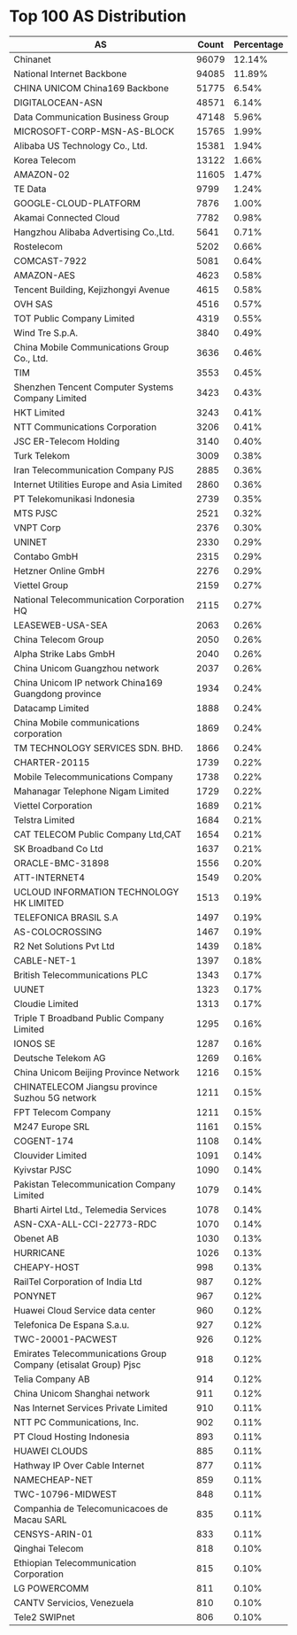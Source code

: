 # Top 100 AS Distribution
| AS | Count | Percentage |
|----|----|----|
| Chinanet | 96079 | 12.14% |
| National Internet Backbone | 94085 | 11.89% |
| CHINA UNICOM China169 Backbone | 51775 | 6.54% |
| DIGITALOCEAN-ASN | 48571 | 6.14% |
| Data Communication Business Group | 47148 | 5.96% |
| MICROSOFT-CORP-MSN-AS-BLOCK | 15765 | 1.99% |
| Alibaba US Technology Co., Ltd. | 15381 | 1.94% |
| Korea Telecom | 13122 | 1.66% |
| AMAZON-02 | 11605 | 1.47% |
| TE Data | 9799 | 1.24% |
| GOOGLE-CLOUD-PLATFORM | 7876 | 1.00% |
| Akamai Connected Cloud | 7782 | 0.98% |
| Hangzhou Alibaba Advertising Co.,Ltd. | 5641 | 0.71% |
| Rostelecom | 5202 | 0.66% |
| COMCAST-7922 | 5081 | 0.64% |
| AMAZON-AES | 4623 | 0.58% |
| Tencent Building, Kejizhongyi Avenue | 4615 | 0.58% |
| OVH SAS | 4516 | 0.57% |
| TOT Public Company Limited | 4319 | 0.55% |
| Wind Tre S.p.A. | 3840 | 0.49% |
| China Mobile Communications Group Co., Ltd. | 3636 | 0.46% |
| TIM | 3553 | 0.45% |
| Shenzhen Tencent Computer Systems Company Limited | 3423 | 0.43% |
| HKT Limited | 3243 | 0.41% |
| NTT Communications Corporation | 3206 | 0.41% |
| JSC ER-Telecom Holding | 3140 | 0.40% |
| Turk Telekom | 3009 | 0.38% |
| Iran Telecommunication Company PJS | 2885 | 0.36% |
| Internet Utilities Europe and Asia Limited | 2860 | 0.36% |
| PT Telekomunikasi Indonesia | 2739 | 0.35% |
| MTS PJSC | 2521 | 0.32% |
| VNPT Corp | 2376 | 0.30% |
| UNINET | 2330 | 0.29% |
| Contabo GmbH | 2315 | 0.29% |
| Hetzner Online GmbH | 2276 | 0.29% |
| Viettel Group | 2159 | 0.27% |
| National Telecommunication Corporation HQ | 2115 | 0.27% |
| LEASEWEB-USA-SEA | 2063 | 0.26% |
| China Telecom Group | 2050 | 0.26% |
| Alpha Strike Labs GmbH | 2040 | 0.26% |
| China Unicom Guangzhou network | 2037 | 0.26% |
| China Unicom IP network China169 Guangdong province | 1934 | 0.24% |
| Datacamp Limited | 1888 | 0.24% |
| China Mobile communications corporation | 1869 | 0.24% |
| TM TECHNOLOGY SERVICES SDN. BHD. | 1866 | 0.24% |
| CHARTER-20115 | 1739 | 0.22% |
| Mobile Telecommunications Company | 1738 | 0.22% |
| Mahanagar Telephone Nigam Limited | 1729 | 0.22% |
| Viettel Corporation | 1689 | 0.21% |
| Telstra Limited | 1684 | 0.21% |
| CAT TELECOM Public Company Ltd,CAT | 1654 | 0.21% |
| SK Broadband Co Ltd | 1637 | 0.21% |
| ORACLE-BMC-31898 | 1556 | 0.20% |
| ATT-INTERNET4 | 1549 | 0.20% |
| UCLOUD INFORMATION TECHNOLOGY HK LIMITED | 1513 | 0.19% |
| TELEFONICA BRASIL S.A | 1497 | 0.19% |
| AS-COLOCROSSING | 1467 | 0.19% |
| R2 Net Solutions Pvt Ltd | 1439 | 0.18% |
| CABLE-NET-1 | 1397 | 0.18% |
| British Telecommunications PLC | 1343 | 0.17% |
| UUNET | 1323 | 0.17% |
| Cloudie Limited | 1313 | 0.17% |
| Triple T Broadband Public Company Limited | 1295 | 0.16% |
| IONOS SE | 1287 | 0.16% |
| Deutsche Telekom AG | 1269 | 0.16% |
| China Unicom Beijing Province Network | 1216 | 0.15% |
| CHINATELECOM Jiangsu province Suzhou 5G network | 1211 | 0.15% |
| FPT Telecom Company | 1211 | 0.15% |
| M247 Europe SRL | 1161 | 0.15% |
| COGENT-174 | 1108 | 0.14% |
| Clouvider Limited | 1091 | 0.14% |
| Kyivstar PJSC | 1090 | 0.14% |
| Pakistan Telecommunication Company Limited | 1079 | 0.14% |
| Bharti Airtel Ltd., Telemedia Services | 1078 | 0.14% |
| ASN-CXA-ALL-CCI-22773-RDC | 1070 | 0.14% |
| Obenet AB | 1030 | 0.13% |
| HURRICANE | 1026 | 0.13% |
| CHEAPY-HOST | 998 | 0.13% |
| RailTel Corporation of India Ltd | 987 | 0.12% |
| PONYNET | 967 | 0.12% |
| Huawei Cloud Service data center | 960 | 0.12% |
| Telefonica De Espana S.a.u. | 927 | 0.12% |
| TWC-20001-PACWEST | 926 | 0.12% |
| Emirates Telecommunications Group Company (etisalat Group) Pjsc | 918 | 0.12% |
| Telia Company AB | 914 | 0.12% |
| China Unicom Shanghai network | 911 | 0.12% |
| Nas Internet Services Private Limited | 910 | 0.11% |
| NTT PC Communications, Inc. | 902 | 0.11% |
| PT Cloud Hosting Indonesia | 893 | 0.11% |
| HUAWEI CLOUDS | 885 | 0.11% |
| Hathway IP Over Cable Internet | 877 | 0.11% |
| NAMECHEAP-NET | 859 | 0.11% |
| TWC-10796-MIDWEST | 848 | 0.11% |
| Companhia de Telecomunicacoes de Macau SARL | 835 | 0.11% |
| CENSYS-ARIN-01 | 833 | 0.11% |
| Qinghai Telecom | 818 | 0.10% |
| Ethiopian Telecommunication Corporation | 815 | 0.10% |
| LG POWERCOMM | 811 | 0.10% |
| CANTV Servicios, Venezuela | 810 | 0.10% |
| Tele2 SWIPnet | 806 | 0.10% |
